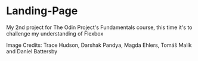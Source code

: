 # Landing-Page
My 2nd project for The Odin Project's Fundamentals course, this time it's to challenge my understanding of Flexbox


Image Credits: Trace Hudson, Darshak Pandya, Magda Ehlers, Tomáš Malík and Daniel Battersby
